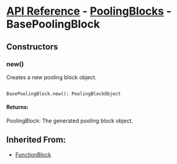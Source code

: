 # [API Reference](../../API.md) - [PoolingBlocks](../PoolingBlocks.md) - BasePoolingBlock

## Constructors

### new()

Creates a new pooling block object.

```

BasePoolingBlock.new(): PoolingBlockObject

```

#### Returns:

PoolingBlock: The generated pooling block object.

## Inherited From:

* [FunctionBlock](../Cores/FunctionBlock.md)
